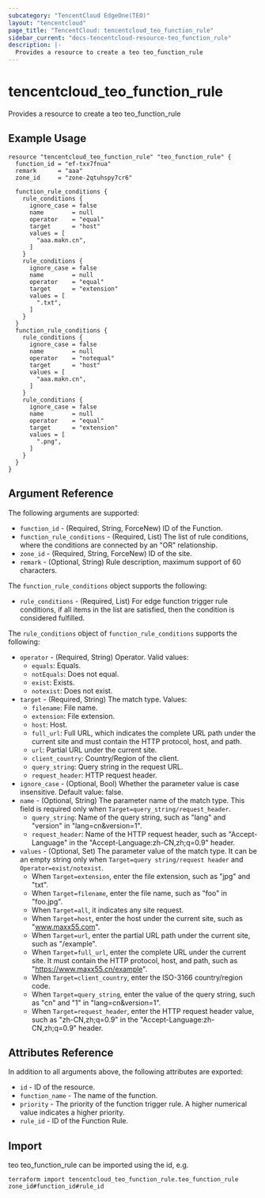 ```yaml
---
subcategory: "TencentCloud EdgeOne(TEO)"
layout: "tencentcloud"
page_title: "TencentCloud: tencentcloud_teo_function_rule"
sidebar_current: "docs-tencentcloud-resource-teo_function_rule"
description: |-
  Provides a resource to create a teo teo_function_rule
---
```


# tencentcloud_teo_function_rule

Provides a resource to create a teo teo_function_rule

## Example Usage

```hcl
resource "tencentcloud_teo_function_rule" "teo_function_rule" {
  function_id = "ef-txx7fnua"
  remark      = "aaa"
  zone_id     = "zone-2qtuhspy7cr6"

  function_rule_conditions {
    rule_conditions {
      ignore_case = false
      name        = null
      operator    = "equal"
      target      = "host"
      values = [
        "aaa.makn.cn",
      ]
    }
    rule_conditions {
      ignore_case = false
      name        = null
      operator    = "equal"
      target      = "extension"
      values = [
        ".txt",
      ]
    }
  }
  function_rule_conditions {
    rule_conditions {
      ignore_case = false
      name        = null
      operator    = "notequal"
      target      = "host"
      values = [
        "aaa.makn.cn",
      ]
    }
    rule_conditions {
      ignore_case = false
      name        = null
      operator    = "equal"
      target      = "extension"
      values = [
        ".png",
      ]
    }
  }
}
```

## Argument Reference

The following arguments are supported:

* `function_id` - (Required, String, ForceNew) ID of the Function.
* `function_rule_conditions` - (Required, List) The list of rule conditions, where the conditions are connected by an "OR" relationship.
* `zone_id` - (Required, String, ForceNew) ID of the site.
* `remark` - (Optional, String) Rule description, maximum support of 60 characters.

The `function_rule_conditions` object supports the following:

* `rule_conditions` - (Required, List) For edge function trigger rule conditions, if all items in the list are satisfied, then the condition is considered fulfilled.

The `rule_conditions` object of `function_rule_conditions` supports the following:

* `operator` - (Required, String) Operator. Valid values:
  - `equals`: Equals.
  - `notEquals`: Does not equal.
  - `exist`: Exists.
  - `notexist`: Does not exist.
* `target` - (Required, String) The match type. Values:
  - `filename`: File name.
  - `extension`: File extension.
  - `host`: Host.
  - `full_url`: Full URL, which indicates the complete URL path under the current site and must contain the HTTP protocol, host, and path.
  - `url`: Partial URL under the current site.
  - `client_country`: Country/Region of the client.
  - `query_string`: Query string in the request URL.
  - `request_header`: HTTP request header.
* `ignore_case` - (Optional, Bool) Whether the parameter value is case insensitive. Default value: false.
* `name` - (Optional, String) The parameter name of the match type. This field is required only when `Target=query_string/request_header`.
  - `query_string`: Name of the query string, such as "lang" and "version" in "lang=cn&version=1".
  - `request_header`: Name of the HTTP request header, such as "Accept-Language" in the "Accept-Language:zh-CN,zh;q=0.9" header.
* `values` - (Optional, Set) The parameter value of the match type. It can be an empty string only when `Target=query string/request header` and `Operator=exist/notexist`.
  - When `Target=extension`, enter the file extension, such as "jpg" and "txt".
  - When `Target=filename`, enter the file name, such as "foo" in "foo.jpg".
  - When `Target=all`, it indicates any site request.
  - When `Target=host`, enter the host under the current site, such as "www.maxx55.com".
  - When `Target=url`, enter the partial URL path under the current site, such as "/example".
  - When `Target=full_url`, enter the complete URL under the current site. It must contain the HTTP protocol, host, and path, such as "https://www.maxx55.cn/example".
  - When `Target=client_country`, enter the ISO-3166 country/region code.
  - When `Target=query_string`, enter the value of the query string, such as "cn" and "1" in "lang=cn&version=1".
  - When `Target=request_header`, enter the HTTP request header value, such as "zh-CN,zh;q=0.9" in the "Accept-Language:zh-CN,zh;q=0.9" header.

## Attributes Reference

In addition to all arguments above, the following attributes are exported:

* `id` - ID of the resource.
* `function_name` - The name of the function.
* `priority` - The priority of the function trigger rule. A higher numerical value indicates a higher priority.
* `rule_id` - ID of the Function Rule.



## Import

teo teo_function_rule can be imported using the id, e.g.

```
terraform import tencentcloud_teo_function_rule.teo_function_rule zone_id#function_id#rule_id
```

